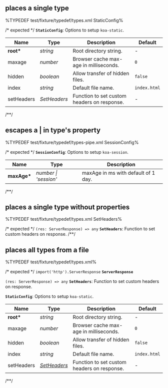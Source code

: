 ## places a single type
%TYPEDEF test/fixture/typedef/types.xml StaticConfig%

/* expected */
__<a name="type-staticconfig">`StaticConfig`</a>__: Options to setup `koa-static`.

|    Name    |     Type     |                 Description                 |   Default    |
| ---------- | ------------ | ------------------------------------------- | ------------ |
| __root*__  | _string_     | Root directory string.                      | -            |
| maxage     | _number_     | Browser cache max-age in milliseconds.      | `0`          |
| hidden     | _boolean_    | Allow transfer of hidden files.             | `false`      |
| index      | _string_     | Default file name.                          | `index.html` |
| setHeaders | _SetHeaders_ | Function to set custom headers on response. | -            |
/**/

## escapes a | in type's property
%TYPEDEF test/fixture/typedef/types-pipe.xml SessionConfig%

/* expected */
__<a name="type-sessionconfig">`SessionConfig`</a>__: Options to setup `koa-session`.

|    Name     |         Type          |             Description             |
| ----------- | --------------------- | ----------------------------------- |
| __maxAge*__ | _number \| 'session'_ | maxAge in ms with default of 1 day. |
/**/

## places a single type without properties
%TYPEDEF test/fixture/typedef/types.xml SetHeaders%

/* expected */
`(res: ServerResponse) => any` __<a name="type-setheaders">`SetHeaders`</a>__: Function to set custom headers on response.
/**/

## places all types from a file
%TYPEDEF test/fixture/typedef/types.xml%

/* expected */
`import('http').ServerResponse` __<a name="type-serverresponse">`ServerResponse`</a>__

`(res: ServerResponse) => any` __<a name="type-setheaders">`SetHeaders`</a>__: Function to set custom headers on response.

__<a name="type-staticconfig">`StaticConfig`</a>__: Options to setup `koa-static`.

|    Name    |               Type               |                 Description                 |   Default    |
| ---------- | -------------------------------- | ------------------------------------------- | ------------ |
| __root*__  | _string_                         | Root directory string.                      | -            |
| maxage     | _number_                         | Browser cache max-age in milliseconds.      | `0`          |
| hidden     | _boolean_                        | Allow transfer of hidden files.             | `false`      |
| index      | _string_                         | Default file name.                          | `index.html` |
| setHeaders | _[SetHeaders](#type-setheaders)_ | Function to set custom headers on response. | -            |
/**/